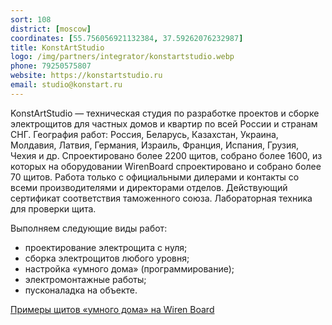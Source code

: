 ```yaml
---
sort: 108
district: [moscow]
coordinates: [55.756056921132384, 37.59262076232987]
title: KonstArtStudio
logo: /img/partners/integrator/konstartstudio.webp
phone: 79250575807
website: https://konstartstudio.ru
email: studio@konstart.ru
---
```


KonstArtStudio — техническая студия по разработке проектов и сборке электрощитов для частных домов и квартир по всей России и странам СНГ. География работ: Россия, Беларусь, Казахстан, Украина, Молдавия, Латвия, Германия, Израиль, Франция, Испания, Грузия, Чехия и др. Спроектировано более 2200 щитов, собрано более 1600, из которых на оборудовании WirenBoard спроектировано и собрано более 70 щитов. Работа только с официальными дилерами и контакты со всеми производителями и директорами отделов. Действующий сертификат соответствия таможенного союза. Лабораторная техника для проверки щита.


Выполняем следующие виды работ:
* проектирование электрощита с нуля;
* сборка электрощитов любого уровня;
* настройка «умного дома» (программирование);
* электромонтажные работы;
* пусконаладка на объекте.

[Примеры щитов «умного дома» на Wiren Board](https://konstartstudio.ru/uslugi/umniy-dom/wiren-board)

